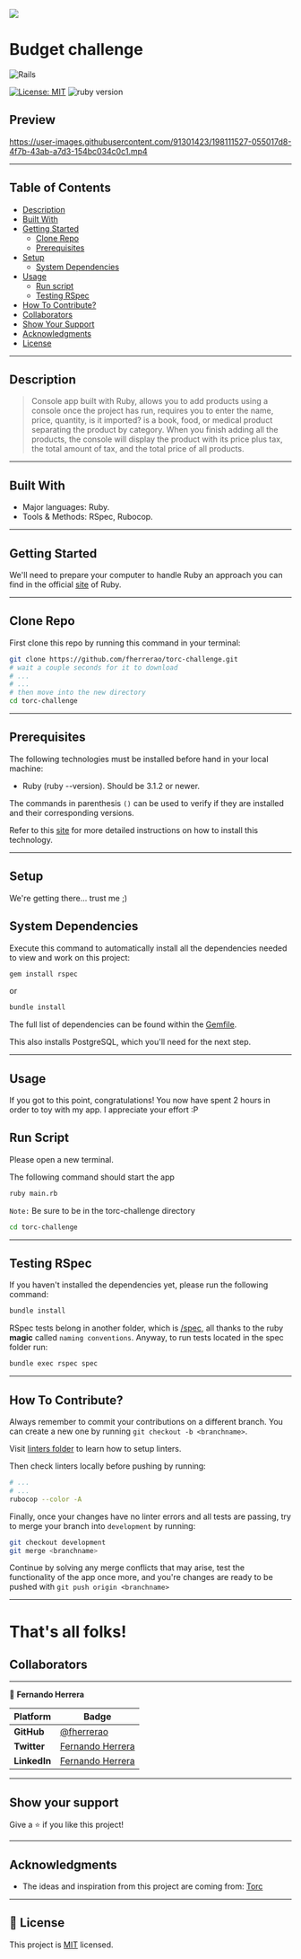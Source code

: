 
![](https://img.shields.io/static/v1?label=BY&message=fherrerao&color=purple)

# Budget challenge
![Rails](https://img.shields.io/badge/ruby-%23CC0000.svg?style=for-the-badge&logo=ruby&logoColor=white)

[![License: MIT](https://img.shields.io/badge/License-MIT-blue.svg)](./MIT.md)
![ruby version](https://img.shields.io/badge/Ruby-3.1.2-orange)

## Preview



https://user-images.githubusercontent.com/91301423/198111527-055017d8-4f7b-43ab-a7d3-154bc034c0c1.mp4


<hr>

## Table of Contents

- [Description](#description)
- [Built With](#built-with)
- [Getting Started](#getting-started)
  - [Clone Repo](#clone-repo)
  - [Prerequisites](#prerequisites)  
- [Setup](#setup)
  - [System Dependencies](#system-dependencies)  
- [Usage](#usage)
  - [Run script](#run-script)
  - [Testing RSpec](#testing-rspec)
- [How To Contribute?](#how-to-contribute)
- [Collaborators](#collaborators)
- [Show Your Support](#how-your-support)
- [Acknowledgments](#acknowledgments)
- [License](#license)
<hr>

## Description
> Console app built with Ruby, allows you to add products using a console once the project has run, requires you to enter the name, price, quantity, is it imported? is a book, food, or medical product separating the product by category. When you finish adding all the products, the console will display the product with its price plus tax, the total amount of tax, and the total price of all products.
<hr>

## Built With

- Major languages: Ruby.
- Tools & Methods: RSpec, Rubocop.
<hr>

## Getting Started

We'll need to prepare your computer to handle Ruby an approach you can find in the official [site](https://www.ruby-lang.org/en/documentation/installation/) of Ruby.

<hr>

## Clone Repo

First clone this repo by running this command in your terminal:
~~~ bash
git clone https://github.com/fherrerao/torc-challenge.git
# wait a couple seconds for it to download
# ...
# ...
# then move into the new directory
cd torc-challenge
~~~

<hr>

## Prerequisites

The following technologies must be installed before hand in your local machine:

 - Ruby (ruby --version). Should be 3.1.2 or newer. 

The commands in parenthesis `()` can be used to verify if they are installed and their corresponding versions.

Refer to this [site](https://www.ruby-lang.org/en/documentation/installation/) for more detailed instructions on how to install this technology.

<hr>

## Setup

We're getting there... trust me ;)

## System Dependencies

Execute this command to automatically install all the dependencies needed to view and work on this project:

~~~ bash
gem install rspec
~~~
or
~~~ bash
bundle install
~~~

The full list of dependencies can be found within the [Gemfile](Gemfile).

This also installs PostgreSQL, which you'll need for the next step.
<hr>

## Usage
If you got to this point, congratulations! You now have spent 2 hours in order to toy with my app. I appreciate your effort :P

## Run Script
Please open a new terminal.

The following command should start the app


~~~ bash
ruby main.rb
~~~

`Note:` Be sure to be in the torc-challenge directory
~~~ bash
cd torc-challenge
~~~
<hr>

## Testing RSpec
If you haven't installed the dependencies yet, please run the following command:

~~~ bash
bundle install
~~~

RSpec tests belong in another folder, which is [/spec](/spec/), all thanks to the ruby **magic** called `naming conventions`.
Anyway, to run tests located in the spec folder run:
~~~ bash
bundle exec rspec spec
~~~
<hr>

## How To Contribute?

Always remember to commit your contributions on a different branch. You can create a new one by running `git checkout -b <branchname>`.

Visit [linters folder](.github/workflows/linters.yml) to learn how to setup linters.

Then check linters locally before pushing by running:
~~~ bash
# ...
# ...
rubocop --color -A
~~~

Finally, once your changes have no linter errors and all tests are passing, try to merge your branch into  `development` by running:
~~~ bash
git checkout development
git merge <branchname>
~~~
Continue by solving any merge conflicts that may arise, test the functionality of the app once more, and you're changes are ready to be pushed with `git push origin <branchname>`
<hr>

# That's all folks!

## Collaborators

<hr>

👤 **Fernando Herrera**

Platform | Badge |
 --- | --- |
 **GitHub**  | [@fherrerao](https://github.com/fherrerao)
 **Twitter** | [Fernando Herrera](https://www.linkedin.com/in/fherrerao/)
 **LinkedIn** | [Fernando Herrera](https://twitter.com/fherrera0206)

<hr>
 
## Show your support

Give a ⭐️ if you like this project!
<hr>

## Acknowledgments

- The ideas and inspiration from this project are coming from:  [Torc](https://platform.opentorc.com/#/dashboard)


<hr>

## 📝 License

This project is [MIT](./LICENSE) licensed.
